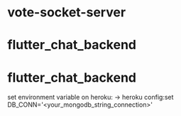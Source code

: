 # vote-socket-server
# flutter_chat_backend
# flutter_chat_backend

set environment variable on heroku:
    -> heroku config:set DB_CONN='<your_mongodb_string_connection>'